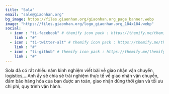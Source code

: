 ```yaml
---
title: "Sola"
email: "sale@giaonhan.org"
bg_image: https://files.giaonhan.org/giaonhan.org_page_banner.webp
image: "https://files.giaonhan.org/logo_giaonhan.org_184x184.webp"
social:
  - icon : "ti-facebook" # themify icon pack : https://themify.me/themify-icons
    link : "#"
  - icon : "ti-twitter-alt" # themify icon pack : https://themify.me/themify-icons
    link : "#"
  - icon : "ti-github" # themify icon pack : https://themify.me/themify-icons
    link : "#"
---
```


Sola đã có rất nhiều năm kinh nghiệm viết bài về giao nhận vận chuyển, logistics,...Anh ấy sẽ chia sẻ trải nghiệm thực tế về giao nhận vận chuyển, đảm bảo hàng hóa của bạn được an toàn, giao nhận đúng thời gian và tối ưu chi phí, quy trình vận hành.
